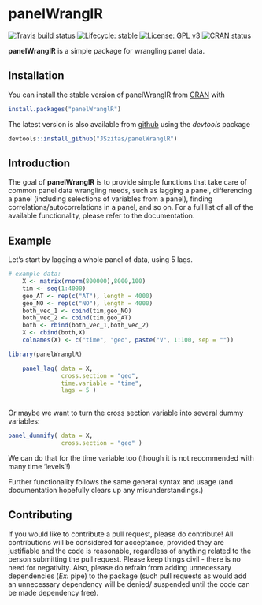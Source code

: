 
<!-- README.md is generated from README.Rmd. Please edit that file -->

# panelWranglR

<!-- badges: start -->

[![Travis build
status](https://travis-ci.org/JSzitas/panelWranglR.svg?branch=master)](https://travis-ci.org/JSzitas/panelWranglR)
[![Lifecycle:
stable](https://img.shields.io/badge/lifecycle-stable-green.svg)](https://www.tidyverse.org/lifecycle/#stable)
[![License: GPL
v3](https://img.shields.io/badge/License-GPLv3-blue.svg)](https://www.gnu.org/licenses/gpl-3.0)
[![CRAN
status](https://www.r-pkg.org/badges/version/panelWranglR)](https://CRAN.R-project.org/package=panelWranglR)
<!-- badges: end -->

**panelWranglR** is a simple package for wrangling panel data.

## Installation

You can install the stable version of panelWranglR from
[CRAN](https://CRAN.R-project.org) with

``` r
install.packages("panelWranglR")
```

The latest version is also available from
[github](https://github.com/JSzitas/panelWranglR) using the *devtools*
package

``` r
devtools::install_github("JSzitas/panelWranglR")
```

## Introduction

The goal of **panelWranglR** is to provide simple functions that take
care of common panel data wrangling needs, such as lagging a panel,
differencing a panel (including selections of variables from a panel),
finding correlations/autocorrelations in a panel, and so on. For a full
list of all of the available functionality, please refer to the
documentation.

## Example

Let’s start by lagging a whole panel of data, using 5 lags.

``` r
# example data: 
    X <- matrix(rnorm(800000),8000,100)
    tim <- seq(1:4000)
    geo_AT <- rep(c("AT"), length = 4000)
    geo_NO <- rep(c("NO"), length = 4000)
    both_vec_1 <- cbind(tim,geo_NO)
    both_vec_2 <- cbind(tim,geo_AT)
    both <- rbind(both_vec_1,both_vec_2)
    X <- cbind(both,X)
    colnames(X) <- c("time", "geo", paste("V", 1:100, sep = "")) 

library(panelWranglR)

    panel_lag( data = X, 
               cross.section = "geo",
               time.variable = "time",
               lags = 5 )    
    
```

Or maybe we want to turn the cross section variable into several dummy
variables:

``` r
panel_dummify( data = X,
               cross.section = "geo" )
```

We can do that for the time variable too (though it is not recommended
with many time ‘levels’\!)

Further functionality follows the same general syntax and usage (and
documentation hopefully clears up any misunderstandings.)

## Contributing

If you would like to contribute a pull request, please do contribute\!
All contributions will be considered for acceptance, provided they are
justifiable and the code is reasonable, regardless of anything related
to the person submitting the pull request. Please keep things civil -
there is no need for negativity. Also, please do refrain from adding
unnecessary dependencies (*Ex:* pipe) to the package (such pull requests
as would add an unnecessary dependency will be denied/ suspended until
the code can be made dependency free).
